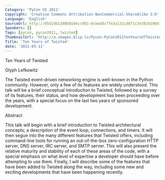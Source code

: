```yaml
---
Category: 'PyCon US 2011'
Copyright: 'Creative Commons Attribution-NonCommercial-ShareAlike 3.0'
Language: 'English'
SourceUrl: http://05d2db1380b6504cc981-8cbed8cf7e3a131cd8f1c3e383d10041.r93.cf2.rackcdn.com/pycon-us-2011/410_ten-years-of-twisted.mp4
Speakers: []
Tags: [pycon, pycon2011, twisted]
ThumbnailUrl: 'http://a.images.blip.tv/Pycon-PyCon2011TenYearsOfTwisted381.png'
Title: 'Ten Years of Twisted'
date: '2011-03-11'
---
```

Ten Years of Twisted

Glyph Lefkowitz

The Twisted event-driven networking engine is well-known in the Python
community. However, only a few of its features are widely understood. This
talk will be a brief conceptual introduction to Twisted, followed by a survey
of its features, their status, and how development has been proceeding over
the years, with a special focus on the last two years of sponsored
development.

Abstract

This talk will begin with a brief introduction to Twisted architectural
concepts; a description of the event loop, connections, and timers. It will
then segue into the many different features that Twisted offers, including
command-line tools for running an out-of-the-box zero-configuration HTTP
server, DNS server, IRC server, and SMTP server. This will also present the
relative maturity and stability of each of these areas of the code, with a
special emphasis on what level of expertise a developer should have before
attempting to use them. Finally, I will describe some of the features that
have been added to Twisted along the way, including some new and exciting
developments that have been happening recently.

